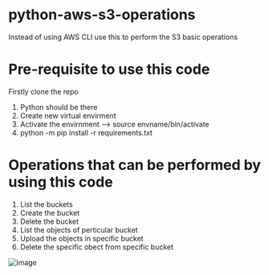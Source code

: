 # python-aws-s3-operations
Instead of using AWS CLI use this to perform the S3 basic operations

# Pre-requisite to use this code 
Firstly clone the repo 
1. Python should be there
2. Create new virtual envirment 
3. Activate the envirnment --> source envname/bin/activate
4. python -m pip install -r requirements.txt

# Operations that can be performed by using this code 
1. List the buckets 
2. Create the bucket 
3. Delete the bucket
4. List the objects of perticular bucket
5. Upload the objects in specific bucket 
6. Delete the specific obect from specific bucket

![image](https://user-images.githubusercontent.com/90461882/186857145-6a26fdbc-5f33-4adb-b220-22253a8d5553.png)

